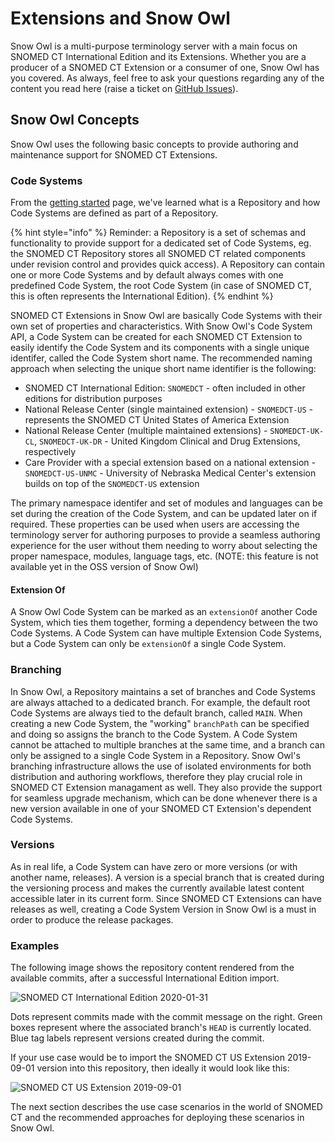 # Extensions and Snow Owl

Snow Owl is a multi-purpose terminology server with a main focus on SNOMED CT International Edition and its Extensions. Whether you are a producer of a SNOMED CT Extension or a consumer of one, Snow Owl has you covered. As always, feel free to ask your questions regarding any of the content you read here (raise a ticket on [GitHub Issues](https://github.com/b2ihealthcare/snow-owl/issues/new)).

## Snow Owl Concepts

Snow Owl uses the following basic concepts to provide authoring and maintenance support for SNOMED CT Extensions.

### Code Systems

From the [getting started](../getting\_started/basic-concepts.md) page, we've learned what is a Repository and how Code Systems are defined as part of a Repository.

{% hint style="info" %}
Reminder: a Repository is a set of schemas and functionality to provide support for a dedicated set of Code Systems, eg. the SNOMED CT Repository stores all SNOMED CT related components under revision control and provides quick access). A Repository can contain one or more Code Systems and by default always comes with one predefined Code System, the root Code System (in case of SNOMED CT, this is often represents the International Edition).
{% endhint %}

SNOMED CT Extensions in Snow Owl are basically Code Systems with their own set of properties and characteristics. With Snow Owl's Code System API, a Code System can be created for each SNOMED CT Extension to easily identify the Code System and its components with a single unique identifer, called the Code System short name. The recommended naming approach when selecting the unique short name identifier is the following:

* SNOMED CT International Edition: `SNOMEDCT` - often included in other editions for distribution purposes
* National Release Center (single maintained extension) - `SNOMEDCT-US` - represents the SNOMED CT United States of America Extension
* National Release Center (multiple maintained extensions) - `SNOMEDCT-UK-CL`, `SNOMEDCT-UK-DR` - United Kingdom Clinical and Drug Extensions, respectively
* Care Provider with a special extension based on a national extension - `SNOMEDCT-US-UNMC` - University of Nebraska Medical Center's extension builds on top of the `SNOMEDCT-US` extension

The primary namespace identifer and set of modules and languages can be set during the creation of the Code System, and can be updated later on if required. These properties can be used when users are accessing the terminology server for authoring purposes to provide a seamless authoring experience for the user without them needing to worry about selecting the proper namespace, modules, language tags, etc. (NOTE: this feature is not available yet in the OSS version of Snow Owl)

#### Extension Of

A Snow Owl Code System can be marked as an `extensionOf` another Code System, which ties them together, forming a dependency between the two Code Systems. A Code System can have multiple Extension Code Systems, but a Code System can only be `extensionOf` a single Code System.

### Branching

In Snow Owl, a Repository maintains a set of branches and Code Systems are always attached to a dedicated branch. For example, the default root Code Systems are always tied to the default branch, called `MAIN`. When creating a new Code System, the "working" `branchPath` can be specified and doing so assigns the branch to the Code System. A Code System cannot be attached to multiple branches at the same time, and a branch can only be assigned to a single Code System in a Repository. Snow Owl's branching infrastructure allows the use of isolated environments for both distribution and authoring workflows, therefore they play crucial role in SNOMED CT Extension managament as well. They also provide the support for seamless upgrade mechanism, which can be done whenever there is a new version available in one of your SNOMED CT Extension's dependent Code Systems.

### Versions

As in real life, a Code System can have zero or more versions (or with another name, releases). A version is a special branch that is created during the versioning process and makes the currently available latest content accessible later in its current form. Since SNOMED CT Extensions can have releases as well, creating a Code System Version in Snow Owl is a must in order to produce the release packages.

### Examples

The following image shows the repository content rendered from the available commits, after a successful International Edition import.

![SNOMED CT International Edition 2020-01-31](images/basic-international-structure.png)

Dots represent commits made with the commit message on the right. Green boxes represent where the associated branch's `HEAD` is currently located. Blue tag labels represent versions created during the commit.

If your use case would be to import the SNOMED CT US Extension 2019-09-01 version into this repository, then ideally it would look like this:

![SNOMED CT US Extension 2019-09-01](images/basic-extension-structure.png)

The next section describes the use case scenarios in the world of SNOMED CT and the recommended approaches for deploying these scenarios in Snow Owl.
